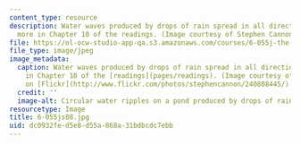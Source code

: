 ```yaml
---
content_type: resource
description: Water waves produced by drops of rain spread in all directions. Learn
  more in Chapter 10 of the readings. (Image courtesy of Stephen Cannon on Flickr.)
file: https://ol-ocw-studio-app-qa.s3.amazonaws.com/courses/6-055j-the-art-of-approximation-in-science-and-engineering-spring-2008/dc0932fed5e8d55a868a31bdbcdc7ebb_6-055js08.jpg
file_type: image/jpeg
image_metadata:
  caption: Water waves produced by drops of rain spread in all directions. Learn more
    in Chapter 10 of the [readings](pages/readings). (Image courtesy of [Stephen Cannon](http://www.flickr.com/photos/stephencannon/)
    on [Flickr](http://www.flickr.com/photos/stephencannon/240808445/).)
  credit: ''
  image-alt: Circular water ripples on a pond produced by drops of rain.
resourcetype: Image
title: 6-055js08.jpg
uid: dc0932fe-d5e8-d55a-868a-31bdbcdc7ebb
---
```

